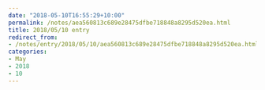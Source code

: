 ```yaml
---
date: "2018-05-10T16:55:29+10:00"
permalink: /notes/aea560813c689e28475dfbe718848a8295d520ea.html
title: 2018/05/10 entry
redirect_from:
- /notes/entry/2018/05/10/aea560813c689e28475dfbe718848a8295d520ea.html
categories:
- May
- 2018
- 10
---
```

